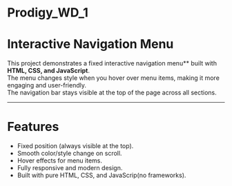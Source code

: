 # Prodigy_WD_1
# Interactive Navigation Menu

This project demonstrates a fixed interactive navigation menu** built with **HTML, CSS, and JavaScript**.  
The menu changes style when you hover over menu items, making it more engaging and user-friendly.  
The navigation bar stays visible at the top of the page across all sections.

---

# Features
- Fixed position (always visible at the top).  
- Smooth color/style change on scroll.  
- Hover effects for menu items.  
- Fully responsive and modern design.  
- Built with pure HTML, CSS, and JavaScrip(no frameworks).  

